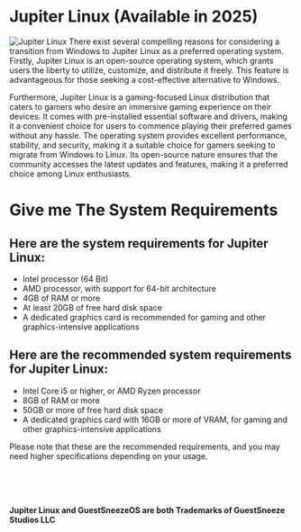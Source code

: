 # Jupiter Linux (Available in 2025)
![Jupiter Linux](https://github.com/jupiter-linux/jupiter-linux/assets/163439609/7535ab03-da70-477a-a243-16a2d5ce9c17)
There exist several compelling reasons for considering a transition from Windows to Jupiter Linux as a preferred operating system. Firstly, Jupiter Linux is an open-source operating system, which grants users the liberty to utilize, customize, and distribute it freely. This feature is advantageous for those seeking a cost-effective alternative to Windows.

Furthermore, Jupiter Linux is a gaming-focused Linux distribution that caters to gamers who desire an immersive gaming experience on their devices. It comes with pre-installed essential software and drivers, making it a convenient choice for users to commence playing their preferred games without any hassle. The operating system provides excellent performance, stability, and security, making it a suitable choice for gamers seeking to migrate from Windows to Linux. Its open-source nature ensures that the community accesses the latest updates and features, making it a preferred choice among Linux enthusiasts.
# Give me The System Requirements

Here are the system requirements for Jupiter Linux:
-
- Intel processor (64 Bit)
- AMD processor, with support for 64-bit architecture
- 4GB of RAM or more
- At least 20GB of free hard disk space
- A dedicated graphics card is recommended for gaming and other graphics-intensive applications

Here are the recommended system requirements for Jupiter Linux:
-
- Intel Core i5 or higher, or AMD Ryzen processor
- 8GB of RAM or more
- 50GB or more of free hard disk space
- A dedicated graphics card with 16GB or more of VRAM, for gaming and other graphics-intensive applications

Please note that these are the recommended requirements, and you may need higher specifications depending on your usage.

<br>
<br>
<br>

**Jupiter Linux and GuestSneezeOS are both Trademarks of GuestSneeze Studios LLC**
